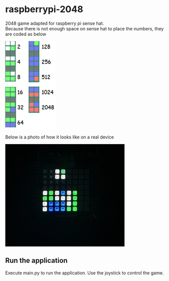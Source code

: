 # raspberrypi-2048
2048 game adapted for raspberry pi sense hat.  
Because there is not enough space on sense hat to place the numbers, they are coded as below

![screenshot](docs/blocks.png)

Below is a photo of how it looks like on a real device

![screenshot](docs/pic1.jpg)

## Run the application
Execute main.py to run the application. Use the joystick to control the game. 
